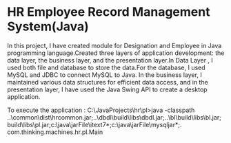 # HR Employee Record Management System(Java)
In this project, I have created module for Designation and Employee in Java
programming language.Created three layers of application development: the data
layer, the business layer, and the presentation layer.In Data Layer , I used both file
and database to store the data.For the database, I used MySQL and JDBC to
connect MySQL to Java. In the business layer, I maintained various data structures
for efficient data access, and in the presentation layer, I have used the Java Swing
API to create a desktop application.

To execute the application : C:\JavaProjects\hr\pl>java -classpath ..\common\dist\hrcommon.jar;..\dbdl\build\libs\dbdl.jar;..\bl\build\libs\bl.jar;build\libs\pl.jar;c:\java\jarFile\itext7\*;c:\java\jarFile\mysqljar\*;. com.thinking.machines.hr.pl.Main

 
